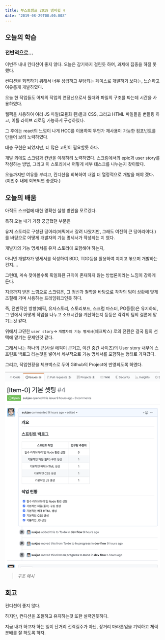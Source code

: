 ```yaml
---
title: 부스트캠프 2019 맴버쉽 4
date: "2019-08-29T00:00:00Z"
---
```


## 오늘의 학습

### 전반적으로...

이번주 내내 컨디션이 좋지 않다.
오늘은 감기까지 걸린듯 하여, 과제에 집중을 하질 못했다.

컨디션을 회복하기 위해서 너무 성급하고 부담되는 페이스로 개발하기 보다는, 느슨하고 여유롭게 개발하였다.

오늘 한 작업들도 어제의 작업의 연장선으로서 폴더와 파일의 구조를 짜는데 시간을 사용하였다.

웹팩을 사용하여 여러 JS 파일(모듈화 된)들과 CSS, 그리고 HTML 파일들을 번들링 하고, 이를 라이브 리로딩 가능하게 구성하였다.

그 후에는 react의 느낌이 나게 HOC를 이용하여 무언가 재사용이 가능한 컴포넌트를 만들어 보려 노력하였다.

대충 구현은 되었지만, 더 많은 고민이 필요할듯 하다.

개발 외에도 스크럼과 칸반을 이해하려 노력하였다.
스크럼에서의 epic과 user story를 작성하는 방법, 그리고 이 스토리에서 어떻게 세부 테스크를 나누는지 찾아봤다.

오늘까지만 여유를 부리고, 컨디션을 회복하여 내일 더 열정적으로 개발을 해야 겠다. (이번주 내에 회복되면 좋겠다.)

## 오늘의 배움

아직도 스크럼에 대한 명확한 실행 방안을 모르겠다.

특히 오늘 내가 가장 궁금했던 부분은

유저 스토리로 구성된 덩어리(에픽에서 잘려 나왔지만, 그래도 여전히 큰 덩어리이다.)를 바탕으로 어떻게 개발자의 기능 명세서가 작성되는 지 였다.

개발자의 기능 명세서를 유저 스토리에 포함해야 하는지,

아니면 개발자가 명세서를 작성하여 BDD, TDD등을 활용하여 지지고 볶으며 개발하는 건지....

그런데, 계속 찾아볼수록 획일화된 규칙이 존재하지 않는 방법론이라는 느낌이 강하게 든다.

지금까지 받은 느낌으로 스크럼은, 그 정신과 철학을 바탕으로 각각의 팀이 상황에 맞게 조절해 가며 사용하는 프레임워크인듯 하다.

즉, 전반적인 방향(에픽, 유저스토리, 스토리보드, 스크럼 마스터, PO등등)은 유지하되, 그 안에서 어떻게 작업을 나누고 소요시간을 계산하는지 등등은 각각의 팀의 결론에 맡기는것 같다.

위에서 고민한 `user story`-> `개발자의 기능 명세서`(체크박스) 로의 전환은 결국 팀의 선택에 맡기는 문제인것 같다.

그래서 나는 하나의 큰(사실 에픽이 큰거고, 이건 중간 사이즈)의 User story 내부에 스프린트 백로그 라는것을 넣어서 세부적으로 기능 명세서를 포함하는 형태로 가져갔다.

그리고, 작업현황을 체크박스로 두어 Github의 Project에 반영되도록 하였다.

![](./1.png)

> _구조 예시_

## 회고

컨디션이 좋지 않다.

하지만, 컨디션을 조절하고 유지하는것 또한 실력인듯하다.

지금 내가 하고자 하는 일이 단거리 전력질주가 아닌, 장거리 마라톤임을 기억하고 체력 분배를 잘 하도록 하자.
